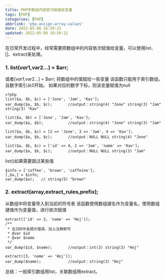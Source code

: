 ```yaml
---
title: PHP中数组内容依次赋值给变量
tags: [PHP]
categories: [PHP]
abbrlink: 'php-assign-array-values'
date: 2022-05-08 16:59:22
updated: 2022-05-08 16:59:22
---
```


在日常开发过程中，经常需要把数组中的内容依次赋值给变量，可以使用list、[]、extract来处理。

### 1. list($var1,$var2...) = $arr;
   或者[$var1,$var2...] = $arr;
   将数组中的值赋给一些变量
   该函数只能用于索引数组，且数字索引从0开始。
   如果对应的数字下标，则该变量赋值为null

``` 
<?php
list($a, $b, $c) = ['Jone', 'Jam', 'Kav'];
var_dump($a, $b, $c);       //output：string(4) "Jone" string(3) "Jam" string(3) "Kav"

list($a, $b) = ['Jone', 'Jam', 'Kav'];
var_dump($a, $b);           //output：string(4) "Jone" string(3) "Jam"

list($a, $b, $c) = [2 => 'Jone', 3 => 'Jam', 4 => 'Kav'];
var_dump($a, $b, $c);       //output：NULL NULL string(4) "Jone"

list($a, $b, $c) = ['id' => 4, 2 => 'Jam', 'name' => 'Kav'];
var_dump($a, $b, $c);       //output：NULL NULL string(3) "Jam"
``` 
   list()如果需要跳过某些值
```
$info = ['coffee', 'brown', 'caffeine'];
[,$a,] = $info;
var_dump($a);	// string(5) "brown"
```

### 2. extract(array,extract_rules,prefix);
   从数组中将变量导入到当前的符号表
   该函数使用数组键名作为变量名，使用数组键值作为变量值，进行依次赋值
``` 
extract(['id' => 3, 'name' => 'Hoj']);
/**
 * 在IDE中会提示错误，加上注释即可
 * @var $id
 * @var $name
 */
var_dump($id, $name);       //output：int(3) string(3) "Hoj"

extract([3, 'name' => 'Hoj']);
var_dump($name);            //output：string(3) "Hoj"
``` 
总结：一般索引数组用list，关联数组用extract。